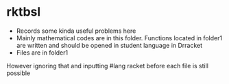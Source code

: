 # rktbsl
<ul>
<li>Records some kinda useful problems here</li>
<li>Mainly mathematical codes are in this folder. Functions located in folder1 are written and should be opened in student language in Drracket</li>
<li>Files are in folder1</li>
</ul>
However ignoring that and inputting #lang racket before each file is still possible

